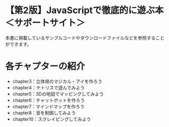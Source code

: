# 【第2版】JavaScriptで徹底的に遊ぶ本 ＜サポートサイト＞

本書に掲載しているサンプルコードやダウンロードファイルなどを参照することができます。

# 各チャプターの紹介

- chapter3：立体視のマジカル・アイを作ろう
- chapter4：テトリスで遊んでみよう
- chapter5：3Dの地図でマッピングしてみよう
- chapter6：チャットボットを作ろう
- chapter7：マインドマップを作ろう
- chapter8：音を制御してみよう
- chapter10：スクレイピングしてみよう
